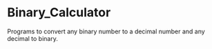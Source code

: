 # Binary_Calculator
Programs to convert any binary number to a decimal number and any decimal to binary.
